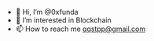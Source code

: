 - 👋 Hi, I’m @0xfunda
- 👀 I’m interested in Blockchain
- 📫 How to reach me qqstpp@gmail.com

<!---
0xfunda/0xfunda is a ✨ special ✨ repository because its `README.md` (this file) appears on your GitHub profile.
You can click the Preview link to take a look at your changes.
--->
